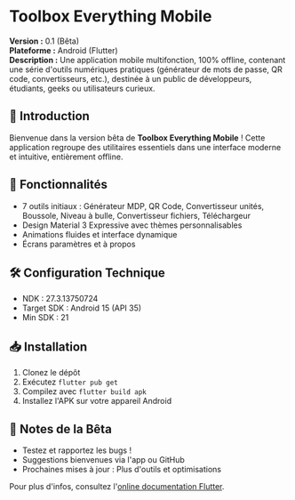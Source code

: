 # Toolbox Everything Mobile

**Version :** 0.1 (Bêta)  
**Plateforme :** Android (Flutter)  
**Description :** Une application mobile multifonction, 100% offline, contenant une série d'outils numériques pratiques (générateur de mots de passe, QR code, convertisseurs, etc.), destinée à un public de développeurs, étudiants, geeks ou utilisateurs curieux.

## 🌟 Introduction
Bienvenue dans la version bêta de **Toolbox Everything Mobile** ! Cette application regroupe des utilitaires essentiels dans une interface moderne et intuitive, entièrement offline.

## 🚀 Fonctionnalités
- 7 outils initiaux : Générateur MDP, QR Code, Convertisseur unités, Boussole, Niveau à bulle, Convertisseur fichiers, Téléchargeur
- Design Material 3 Expressive avec thèmes personnalisables
- Animations fluides et interface dynamique
- Écrans paramètres et à propos

## 🛠️ Configuration Technique
- NDK : 27.3.13750724
- Target SDK : Android 15 (API 35)
- Min SDK : 21

## 📥 Installation
1. Clonez le dépôt
2. Exécutez `flutter pub get`
3. Compilez avec `flutter build apk`
4. Installez l'APK sur votre appareil Android

## 📝 Notes de la Bêta
- Testez et rapportez les bugs !
- Suggestions bienvenues via l'app ou GitHub
- Prochaines mises à jour : Plus d'outils et optimisations

Pour plus d'infos, consultez l'[online documentation Flutter](https://docs.flutter.dev/).
